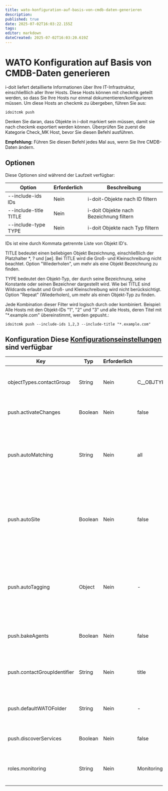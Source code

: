 ```yaml
---
title: wato-konfiguration-auf-basis-von-cmdb-daten-generieren
description: 
published: true
date: 2025-07-02T16:03:22.155Z
tags: 
editor: markdown
dateCreated: 2025-07-02T16:03:20.619Z
---
```


# WATO Konfiguration auf Basis von CMDB-Daten generieren

i-doit liefert detaillierte Informationen über Ihre IT-Infrastruktur, einschließlich aller Ihrer Hosts. Diese Hosts können mit checkmk geteilt werden, so dass Sie Ihre Hosts nur einmal dokumentieren/konfigurieren müssen. Um diese Hosts an checkmk zu übergeben, führen Sie aus:

```shell
idoitcmk push
```

Denken Sie daran, dass Objekte in i-doit markiert sein müssen, damit sie nach checkmk exportiert werden können. Überprüfen Sie zuerst die Kategorie Check_MK Host, bevor Sie diesen Befehl ausführen.

**Empfehlung:** Führen Sie diesen Befehl jedes Mal aus, wenn Sie Ihre CMDB-Daten ändern.

## Optionen

Diese Optionen sind während der Laufzeit verfügbar:

| Option                | Erforderlich | Beschreibung                            |
| --------------------- | ------------ | --------------------------------------- |
| --include-ids IDs     | Nein         | i-doit-Objekte nach ID filtern          |
| --include-title TITLE | Nein         | i-doit Objekte nach Bezeichnung filtern |
| --include-type TYPE   | Nein         | i-doit Objekte nach Typ filtern         |

IDs ist eine durch Kommata getrennte Liste von Objekt ID's.

TITLE bedeutet einen beliebigen Objekt Bezeichnung, einschließlich der Platzhalter *, ? und [ae]. Bei TITLE wird die Groß- und Kleinschreibung nicht beachtet. Option "Wiederholen", um mehr als eine Objekt Bezeichnung zu finden.

TYPE bedeutet den Objekt-Typ, der durch seine Bezeichnung, seine Konstante oder seinen Bezeichner dargestellt wird. Wie bei TITLE sind Wildcards erlaubt und Groß- und Kleinschreibung wird nicht berücksichtigt. Option "Repeat" (Wiederholen), um mehr als einen Objekt-Typ zu finden.

Jede Kombination dieser Filter wird logisch durch oder kombiniert. Beispiel: Alle Hosts mit den Objekt-IDs "1", "2" und "3" und alle Hosts, deren Titel mit "\*.example.com" übereinstimmt, werden gepusht.:

```shell
idoitcmk push --include-ids 1,2,3 --include-title "*.example.com"
```

## Konfiguration Diese [Konfigurationseinstellungen](./konfiguration.md) sind verfügbar

| Key                         | Typ     | Erforderlich | Standard                 | Beschreibung                                                                                                                                                                                  |
| --------------------------- | ------- | ------------ | ------------------------ | --------------------------------------------------------------------------------------------------------------------------------------------------------------------------------------------- |
| objectTypes.contactGroup    | String  | Nein         | C__OBJTYPE__PERSON_GROUP | Kontaktgruppen sind durch diesen Typ gekennzeichnet (Konstante verwenden!)                                                                                                                    |
| push.activateChanges        | Boolean | Nein         | false                    | Aktivieren Sie alle Änderungen mit Ausnahme der "foreign changes"                                                                                                                             |
| push.autoMatching           | String  | Nein         | all                      | Deaktivieren Sie autoTagging (none), suchen Sie nur nach der ersten Übereinstimmung (first) oder versuchen Sie, alle Ausdrücke zu finden (all)                                                |
| push.autoSite               | Boolean | Nein         | false                    | In einer Umgebung mit mehreren Standorten wird jeder Host von einem Standort überwacht. Mit dem Wert "Standort" kann ein Standort automatisch anhand des Standortpfades identifiziert werden. |
| push.autoTagging            | Object  | Nein         | -                        | Fügen Sie Host Tags dynamisch auf der Grundlage von Objektinformationen hinzu, die mit regulären Ausdrücken übereinstimmen; siehe Abschnitt "Auto-Tagging".                                   |
| push.bakeAgents             | Boolean | Nein         | false                    | Automatisches erstellen "Bake" von Agenten; keine Verteilung von Agenten                                                                                                                      |
| push.contactGroupIdentifier | String  | Nein         | title                    | Sammeln von Kontaktgruppen nach ihren Objekttiteln (title) oder nach ihren LDAP-DNs (ldap)                                                                                                    |
| push.defaultWATOFolder      | String  | Nein         | -                        | Hosts in diesen Ordner verschieben, falls nicht festgelegt; leerer Wert bedeutet Hauptordner                                                                                                  |
| push.discoverServices       | Boolean | Nein         | false                    | Suchen Sie nach Diensten auf neuen/geänderten Hosts                                                                                                                                           |
| roles.monitoring            | String  | Nein         | Monitoring               | i-doit-Rolle für Kontaktgruppen, die bei Kontaktzuweisungen verwendet werden                                                                                                                  |
